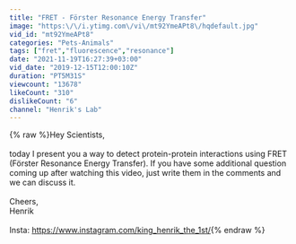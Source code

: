```yaml
---
title: "FRET - Förster Resonance Energy Transfer"
image: "https:\/\/i.ytimg.com\/vi\/mt92YmeAPt8\/hqdefault.jpg"
vid_id: "mt92YmeAPt8"
categories: "Pets-Animals"
tags: ["fret","fluorescence","resonance"]
date: "2021-11-19T16:27:39+03:00"
vid_date: "2019-12-15T12:00:10Z"
duration: "PT5M31S"
viewcount: "13678"
likeCount: "310"
dislikeCount: "6"
channel: "Henrik's Lab"
---
```

{% raw %}Hey Scientists,<br /><br />today I present you a way to detect protein-protein interactions using FRET (Förster Resonance Energy Transfer). If you have some additional question coming up after watching this video, just write them in the comments and we can discuss it.<br /><br />Cheers,<br />Henrik<br /><br />Insta: <a rel="nofollow" target="blank" href="https://www.instagram.com/king_henrik_the_1st/">https://www.instagram.com/king_henrik_the_1st/</a>{% endraw %}
